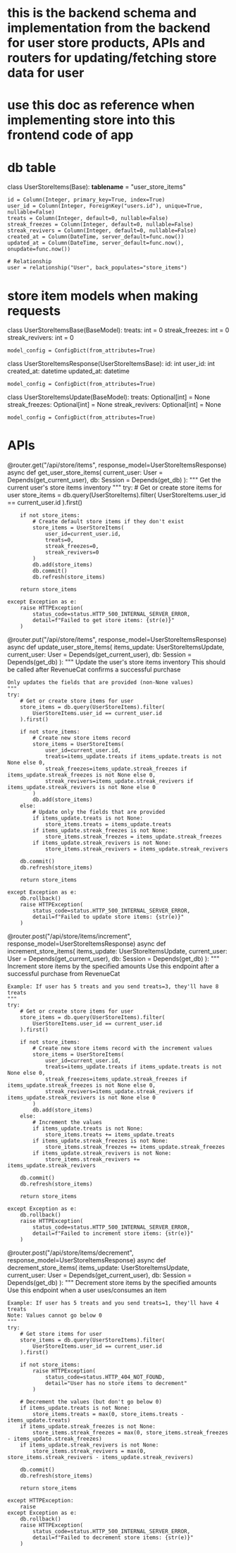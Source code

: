 # this is the backend schema and implementation from the backend for user store products, APIs and routers for updating/fetching store data for user
# use this doc as reference when implementing store into this frontend code of app

# db table
class UserStoreItems(Base):
    __tablename__ = "user_store_items"

    id = Column(Integer, primary_key=True, index=True)
    user_id = Column(Integer, ForeignKey("users.id"), unique=True, nullable=False)
    treats = Column(Integer, default=0, nullable=False)
    streak_freezes = Column(Integer, default=0, nullable=False)
    streak_revivers = Column(Integer, default=0, nullable=False)
    created_at = Column(DateTime, server_default=func.now())
    updated_at = Column(DateTime, server_default=func.now(), onupdate=func.now())

    # Relationship
    user = relationship("User", back_populates="store_items")

# store item models when making requests
class UserStoreItemsBase(BaseModel):
    treats: int = 0
    streak_freezes: int = 0
    streak_revivers: int = 0

    model_config = ConfigDict(from_attributes=True)


class UserStoreItemsResponse(UserStoreItemsBase):
    id: int
    user_id: int
    created_at: datetime
    updated_at: datetime

    model_config = ConfigDict(from_attributes=True)


class UserStoreItemsUpdate(BaseModel):
    treats: Optional[int] = None
    streak_freezes: Optional[int] = None
    streak_revivers: Optional[int] = None

    model_config = ConfigDict(from_attributes=True)

# APIs
@router.get("/api/store/items", response_model=UserStoreItemsResponse)
async def get_user_store_items(
    current_user: User = Depends(get_current_user),
    db: Session = Depends(get_db)
):
    """
    Get the current user's store items inventory
    """
    try:
        # Get or create store items for user
        store_items = db.query(UserStoreItems).filter(
            UserStoreItems.user_id == current_user.id
        ).first()
        
        if not store_items:
            # Create default store items if they don't exist
            store_items = UserStoreItems(
                user_id=current_user.id,
                treats=0,
                streak_freezes=0,
                streak_revivers=0
            )
            db.add(store_items)
            db.commit()
            db.refresh(store_items)
        
        return store_items
    
    except Exception as e:
        raise HTTPException(
            status_code=status.HTTP_500_INTERNAL_SERVER_ERROR,
            detail=f"Failed to get store items: {str(e)}"
        )


@router.put("/api/store/items", response_model=UserStoreItemsResponse)
async def update_user_store_items(
    items_update: UserStoreItemsUpdate,
    current_user: User = Depends(get_current_user),
    db: Session = Depends(get_db)
):
    """
    Update the user's store items inventory
    This should be called after RevenueCat confirms a successful purchase
    
    Only updates the fields that are provided (non-None values)
    """
    try:
        # Get or create store items for user
        store_items = db.query(UserStoreItems).filter(
            UserStoreItems.user_id == current_user.id
        ).first()
        
        if not store_items:
            # Create new store items record
            store_items = UserStoreItems(
                user_id=current_user.id,
                treats=items_update.treats if items_update.treats is not None else 0,
                streak_freezes=items_update.streak_freezes if items_update.streak_freezes is not None else 0,
                streak_revivers=items_update.streak_revivers if items_update.streak_revivers is not None else 0
            )
            db.add(store_items)
        else:
            # Update only the fields that are provided
            if items_update.treats is not None:
                store_items.treats = items_update.treats
            if items_update.streak_freezes is not None:
                store_items.streak_freezes = items_update.streak_freezes
            if items_update.streak_revivers is not None:
                store_items.streak_revivers = items_update.streak_revivers
        
        db.commit()
        db.refresh(store_items)
        
        return store_items
    
    except Exception as e:
        db.rollback()
        raise HTTPException(
            status_code=status.HTTP_500_INTERNAL_SERVER_ERROR,
            detail=f"Failed to update store items: {str(e)}"
        )


@router.post("/api/store/items/increment", response_model=UserStoreItemsResponse)
async def increment_store_items(
    items_update: UserStoreItemsUpdate,
    current_user: User = Depends(get_current_user),
    db: Session = Depends(get_db)
):
    """
    Increment store items by the specified amounts
    Use this endpoint after a successful purchase from RevenueCat
    
    Example: If user has 5 treats and you send treats=3, they'll have 8 treats
    """
    try:
        # Get or create store items for user
        store_items = db.query(UserStoreItems).filter(
            UserStoreItems.user_id == current_user.id
        ).first()
        
        if not store_items:
            # Create new store items record with the increment values
            store_items = UserStoreItems(
                user_id=current_user.id,
                treats=items_update.treats if items_update.treats is not None else 0,
                streak_freezes=items_update.streak_freezes if items_update.streak_freezes is not None else 0,
                streak_revivers=items_update.streak_revivers if items_update.streak_revivers is not None else 0
            )
            db.add(store_items)
        else:
            # Increment the values
            if items_update.treats is not None:
                store_items.treats += items_update.treats
            if items_update.streak_freezes is not None:
                store_items.streak_freezes += items_update.streak_freezes
            if items_update.streak_revivers is not None:
                store_items.streak_revivers += items_update.streak_revivers
        
        db.commit()
        db.refresh(store_items)
        
        return store_items
    
    except Exception as e:
        db.rollback()
        raise HTTPException(
            status_code=status.HTTP_500_INTERNAL_SERVER_ERROR,
            detail=f"Failed to increment store items: {str(e)}"
        )


@router.post("/api/store/items/decrement", response_model=UserStoreItemsResponse)
async def decrement_store_items(
    items_update: UserStoreItemsUpdate,
    current_user: User = Depends(get_current_user),
    db: Session = Depends(get_db)
):
    """
    Decrement store items by the specified amounts
    Use this endpoint when a user uses/consumes an item
    
    Example: If user has 5 treats and you send treats=1, they'll have 4 treats
    Note: Values cannot go below 0
    """
    try:
        # Get store items for user
        store_items = db.query(UserStoreItems).filter(
            UserStoreItems.user_id == current_user.id
        ).first()
        
        if not store_items:
            raise HTTPException(
                status_code=status.HTTP_404_NOT_FOUND,
                detail="User has no store items to decrement"
            )
        
        # Decrement the values (but don't go below 0)
        if items_update.treats is not None:
            store_items.treats = max(0, store_items.treats - items_update.treats)
        if items_update.streak_freezes is not None:
            store_items.streak_freezes = max(0, store_items.streak_freezes - items_update.streak_freezes)
        if items_update.streak_revivers is not None:
            store_items.streak_revivers = max(0, store_items.streak_revivers - items_update.streak_revivers)
        
        db.commit()
        db.refresh(store_items)
        
        return store_items
    
    except HTTPException:
        raise
    except Exception as e:
        db.rollback()
        raise HTTPException(
            status_code=status.HTTP_500_INTERNAL_SERVER_ERROR,
            detail=f"Failed to decrement store items: {str(e)}"
        )